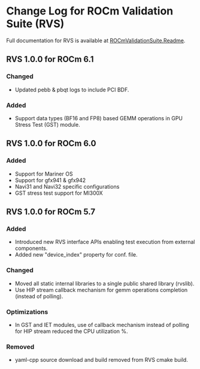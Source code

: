 # Change Log for ROCm Validation Suite (RVS)

Full documentation for RVS is available at [ROCmValidationSuite.Readme](https://github.com/ROCm-Developer-Tools/ROCmValidationSuite).

## RVS 1.0.0 for ROCm 6.1

### Changed

- Updated pebb & pbqt logs to include PCI BDF.

### Added

- Support data types (BF16 and FP8) based GEMM operations in GPU Stress Test (GST) module.

## RVS 1.0.0 for ROCm 6.0

### Added

- Support for Mariner OS
- Support for gfx941 & gfx942
- Navi31 and Navi32 specific configurations
- GST stress test support for MI300X

## RVS 1.0.0 for ROCm 5.7

### Added

- Introduced new RVS interface APIs enabling test execution from external components.
- Added new "device_index" property for conf. file.

### Changed

- Moved all static internal libraries to a single public shared library (rvslib).
- Use HIP stream callback mechanism for gemm operations completion (instead of polling).

### Optimizations

- In GST and IET modules, use of callback mechanism instead of polling for HIP stream reduced the CPU utilization %.

### Removed

- yaml-cpp source download and build removed from RVS cmake build.
